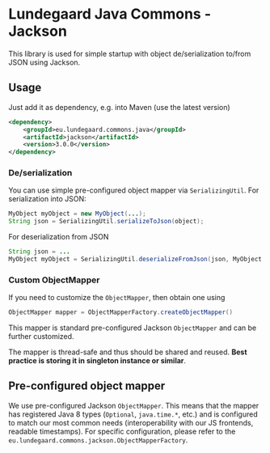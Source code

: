 # Lundegaard Java Commons - Jackson

This library is used for simple startup with object de/serialization to/from JSON using Jackson. 

## Usage

Just add it as dependency, e.g. into Maven (use the latest version)

```xml
<dependency>
    <groupId>eu.lundegaard.commons.java</groupId>
    <artifactId>jackson</artifactId>
    <version>3.0.0</version>
</dependency>
``` 

### De/serialization

You can use simple pre-configured object mapper via `SerializingUtil`. For serialization into JSON:

```java
MyObject myObject = new MyObject(...);
String json = SerializingUtil.serializeToJson(object);
```

For deserialization from JSON

```java
String json = ...
MyObject myObject = SerializingUtil.deserializeFromJson(json, MyObject.class);
```


### Custom ObjectMapper

If you need to customize the `ObjectMapper`, then obtain one using 

```java
ObjectMapper mapper = ObjectMapperFactory.createObjectMapper()
``` 

This mapper is standard pre-configured Jackson `ObjectMapper` and can be further customized. 

The mapper is thread-safe and thus should be shared and reused. **Best practice is storing it in singleton instance or similar**.


## Pre-configured object mapper

We use pre-configured Jackson `ObjectMapper`. This means that the mapper has registered Java 8 types (`Optional`, `java.time.*`, etc.) and is configured to match our most common needs (interoperability with our JS frontends, readable timestamps). For specific configuration, please refer to the `eu.lundegaard.commons.jackson.ObjectMapperFactory`.
